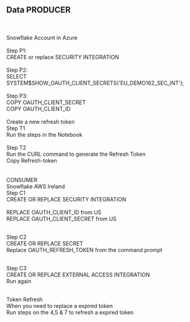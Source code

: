 <H2>Data PRODUCER </H2><br>
<br>
Snowflake Account in Azure <br>
<br>
Step P1:<br>
CREATE or replace SECURITY INTEGRATION <br>
<br>
Step P2:<br>
SELECT SYSTEM$SHOW_OAUTH_CLIENT_SECRETS('EU_DEMO162_SEC_INT');<br>
<br>
Step P3:<br>
COPY OAUTH_CLIENT_SECRET<br> 
COPY OAUTH_CLIENT_ID<br>
<br>
Create a new refresh token<br>
Step T1 <br>
Run the steps in the Notebook<br>
<br>
Step T2<br> 
Run the CURL command to generate the Refresh Token<br>
Copy Refresh-token<br>
<br>
<br>CONSUMER
<br>Snowflake AWS Ireland
<br>Step C1
<br>CREATE OR REPLACE SECURITY INTEGRATION 
<br>
<br>REPLACE OAUTH_CLIENT_ID from US
<br>REPLACE OAUTH_CLIENT_SECRET from US

<br>Step  C2
<br>CREATE OR REPLACE SECRET
<br>Replace OAUTH_REFRESH_TOKEN from the command prompt

<br>Step C3
<br>CREATE OR REPLACE EXTERNAL ACCESS INTEGRATION
<br>Run again

<br>Token Refresh
<br>When you need to replace a expired token
<br>Run steps on the 4,5 & 7 to refresh a expired token
